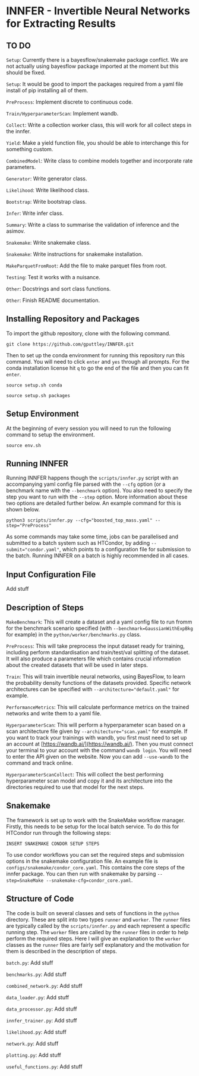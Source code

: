 # INNFER - Invertible Neural Networks for Extracting Results

## TO DO

`Setup`: Currently there is a bayesflow/snakemake package conflict. We are not actually using bayesflow package imported at the moment but this should be fixed.

`Setup`: It would be good to import the packages required from a yaml file install of pip installing all of them.

`PreProcess`: Implement discrete to continuous code.

`Train/HyperparameterScan`: Implement wandb.

`Collect`: Write a collection worker class, this will work for all collect steps in the innfer.

`Yield`: Make a yield function file, you should be able to interchange this for something custom.

`CombinedModel`: Write class to combine models together and incorporate rate parameters.

`Generator`: Write generator class.

`Likelihood`: Write likelihood class.

`Bootstrap`: Write bootstrap class.

`Infer`: Write infer class.

`Summary`: Write a class to summarise the validation of inference and the asimov.

`Snakemake`: Write snakemake class.

`Snakemake`: Write instructions for snakemake installation.

`MakeParquetFromRoot`: Add the file to make parquet files from root.

`Testing`: Test it works with a nuisance.

`Other`: Docstrings and sort class functions.

`Other`: Finish README documentation.

## Installing Repository and Packages

To import the github repository, clone with the following command.
```
git clone https://github.com/gputtley/INNFER.git
```

Then to set up the conda environment for running this repository run this command. You will need to click `enter` and `yes` through all prompts. For the conda installation license hit `q` to go the end of the file and then you can fit `enter`. 
```
source setup.sh conda
```
```
source setup.sh packages
```

## Setup Environment

At the beginning of every session you will need to run the following command to setup the environment.
```
source env.sh
```

## Running INNFER

Running INNFER happens though the `scripts/innfer.py` script with an accompanying yaml config file parsed with the `--cfg` option (or a benchmark name with the `--benchmark` option). You also need to specify the step you want to run with the `--step` option. More information about these two options are detailed further below. An example command for this is shown below.
```
python3 scripts/innfer.py --cfg="boosted_top_mass.yaml" --step="PreProcess"
```

As some commands may take some time, jobs can be parallelised and submitted to a batch system such as HTCondor, by adding `--submit="condor.yaml"`, which points to a configuration file for submission to the batch. Running INNFER on a batch is highly recommended in all cases.

## Input Configuration File

Add stuff

## Description of Steps

`MakeBenchmark`: This will create a dataset and a yaml config file to run fromm for the benchmark scenario specified (with `--benchmark=GaussianWithExpBkg` for example) in the `python/worker/benchmarks.py` class.

`PreProcess`: This will take preprocess the input dataset ready for training, including perform standardisation and train/test/val splitting of the dataset. It will also produce a parameters file which contains crucial information about the created datasets that will be used in later steps.

`Train`: This will train invertible neural networks, using BayesFlow, to learn the probability density functions of the datasets provided. Specific network architectures can be specified with `--architecture="default.yaml"` for example.

`PerformanceMetrics`: This will calculate performance metrics on the trained networks and write them to a yaml file.

`HyperparameterScan`: This will perform a hyperparameter scan based on a scan architecture file given by `--architecture="scan.yaml"` for example. If you want to track your trainings with wandb, you first must need to set up an account at [https://wandb.ai/](https://wandb.ai/). Then you must connect your terminal to your account with the command `wandb login`. You will need to enter the API given on the website. Now you can add `--use-wandb` to the command and track online.

`HyperparameterScanCollect`: This will collect the best performing hyperparameter scan model and copy it and its architecture into the directories required to use that model for the next steps.

## Snakemake

The framework is set up to work with the SnakeMake workflow manager. Firstly, this needs to be setup for the local batch service. To do this for HTCondor run through the following steps:

```
INSERT SNAKEMAKE CONDOR SETUP STEPS
```
To use condor workflows you can set the required steps and submission options in the snakemake configuration file. An example file is `configs/snakemake/condor_core.yaml`. This contains the core steps of the innfer package. You can then run with snakemake by parsing `--step=SnakeMake --snakemake-cfg=condor_core.yaml`.

## Structure of Code

The code is built on several classes and sets of functions in the `python` directory. These are split into two types `runner` and `worker`. The `runner` files are typically called by the `scripts/innfer.py` and each represent a specific running step. The `worker` files are called by the `runner` files in order to help perform the required steps. Here I will give an explanation to the `worker` classes as the `runner` files are fairly self explanatory and the motivation for them is described in the description of steps.

`batch.py`: Add stuff

`benchmarks.py`: Add stuff

`combined_network.py`: Add stuff

`data_loader.py`: Add stuff

`data_processor.py`: Add stuff

`innfer_trainer.py`: Add stuff

`likelihood.py`: Add stuff

`network.py`: Add stuff

`plotting.py`: Add stuff

`useful_functions.py`: Add stuff